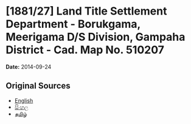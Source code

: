 # [1881/27] Land Title Settlement Department - Borukgama, Meerigama D/S Division, Gampaha District - Cad. Map No. 510207

**Date:** 2014-09-24

## Original Sources

- [English](https://documents.gov.lk/view/extra-gazettes/2014/9/1881-27_E.pdf)
- [සිංහල](https://documents.gov.lk/view/extra-gazettes/2014/9/1881-27_S.pdf)
- [தமிழ்](https://documents.gov.lk/view/extra-gazettes/2014/9/1881-27_T.pdf)
